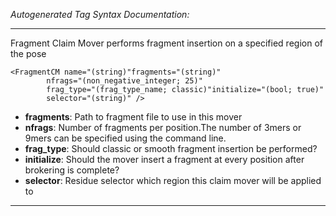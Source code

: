 _Autogenerated Tag Syntax Documentation:_

---
Fragment Claim Mover performs fragment insertion on a specified region of the pose

```
<FragmentCM name="(string)"fragments="(string)"
        nfrags="(non_negative_integer; 25)"
        frag_type="(frag_type_name; classic)"initialize="(bool; true)"
        selector="(string)" />
```

-   **fragments**: Path to fragment file to use in this mover
-   **nfrags**: Number of fragments per position.The number of 3mers or 9mers can be specified using the command line.
-   **frag_type**: Should classic or smooth fragment insertion be performed?
-   **initialize**: Should the mover insert a fragment at every position after brokering is complete?
-   **selector**: Residue selector which region this claim mover will be applied to

---
